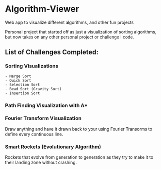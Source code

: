 # Algorithm-Viewer
Web app to visualize different algorithms, and other fun projects

Personal project that started off as just a visualization of sorting algorithms, but now takes on any other personal project or challenge I code.

## List of Challenges Completed:
### Sorting Visualizations    
    - Merge Sort
    - Quick Sort
    - Selection Sort
    - Bead Sort (Gravity Sort)
    - Insertion Sort
### Path Finding Visualization with A*
### Fourier Transform Visualization 
Draw anything and have it drawn back to your using Fourier Transorms to define every continuous line.
### Smart Rockets (Evolutionary Algorithm)
Rockets that evolve from generation to generation as they try to make it to their landing zone without crashing.
